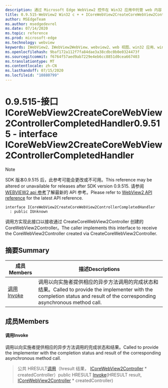 ```yaml
---
description: 通过 Microsoft Edge WebView2 控件在 Win32 应用中托管 web 内容
title: 0.9.515-WebView2 Win32 c + + ICoreWebView2CreateCoreWebView2ControllerCompletedHandler
author: MSEdgeTeam
ms.author: msedgedevrel
ms.date: 07/14/2020
ms.topic: reference
ms.prod: microsoft-edge
ms.technology: webview
keywords: IWebView2、IWebView2WebView、webview2、web 视图、win32 应用、win32、edge、ICoreWebView2、ICoreWebView2Controller、浏览器控件、边缘 html
ms.openlocfilehash: 9baf172a112f7fa84dae3a38cdbc0b0e0324473f
ms.sourcegitcommit: f6764f57aed9ab7229e4eb6cc8851d0cea667403
ms.translationtype: MT
ms.contentlocale: zh-CN
ms.lasthandoff: 07/15/2020
ms.locfileid: "10880799"
---
```

# <span data-ttu-id="f810e-104">0.9.515-接口 ICoreWebView2CreateCoreWebView2ControllerCompletedHandler</span><span class="sxs-lookup"><span data-stu-id="f810e-104">0.9.515 - interface ICoreWebView2CreateCoreWebView2ControllerCompletedHandler</span></span> 

> [!NOTE]
> <span data-ttu-id="f810e-105">SDK 版本0.9.515 后，此参考可能会更改或不可用。</span><span class="sxs-lookup"><span data-stu-id="f810e-105">This reference may be altered or unavailable for releases after SDK version 0.9.515.</span></span> <span data-ttu-id="f810e-106">请参阅[WEBVIEW2 api 参考](../../../webview2-api-reference.md)了解最新的 API 参考。</span><span class="sxs-lookup"><span data-stu-id="f810e-106">Please refer to [WebView2 API reference](../../../webview2-api-reference.md) for the latest API reference.</span></span>

```
interface ICoreWebView2CreateCoreWebView2ControllerCompletedHandler
  : public IUnknown
```

<span data-ttu-id="f810e-107">调用方实现此接口以接收通过 CreateCoreWebView2Controller 创建的 CoreWebView2Controller。</span><span class="sxs-lookup"><span data-stu-id="f810e-107">The caller implements this interface to receive the CoreWebView2Controller created via CreateCoreWebView2Controller.</span></span>

## <span data-ttu-id="f810e-108">摘要</span><span class="sxs-lookup"><span data-stu-id="f810e-108">Summary</span></span>

 <span data-ttu-id="f810e-109">成员</span><span class="sxs-lookup"><span data-stu-id="f810e-109">Members</span></span>                        | <span data-ttu-id="f810e-110">描述</span><span class="sxs-lookup"><span data-stu-id="f810e-110">Descriptions</span></span>
--------------------------------|---------------------------------------------
[<span data-ttu-id="f810e-111">调用</span><span class="sxs-lookup"><span data-stu-id="f810e-111">Invoke</span></span>](#invoke) | <span data-ttu-id="f810e-112">调用以向实施者提供相应的异步方法调用的完成状态和结果。</span><span class="sxs-lookup"><span data-stu-id="f810e-112">Called to provide the implementer with the completion status and result of the corresponding asynchronous method call.</span></span>

## <span data-ttu-id="f810e-113">成员</span><span class="sxs-lookup"><span data-stu-id="f810e-113">Members</span></span>

#### <span data-ttu-id="f810e-114">调用</span><span class="sxs-lookup"><span data-stu-id="f810e-114">Invoke</span></span> 

<span data-ttu-id="f810e-115">调用以向实施者提供相应的异步方法调用的完成状态和结果。</span><span class="sxs-lookup"><span data-stu-id="f810e-115">Called to provide the implementer with the completion status and result of the corresponding asynchronous method call.</span></span>

> <span data-ttu-id="f810e-116">公共 HRESULT[调用](#invoke)（hresult 结果， [ICoreWebView2Controller](icorewebview2controller.md) \* createdController）</span><span class="sxs-lookup"><span data-stu-id="f810e-116">public HRESULT [Invoke](#invoke)(HRESULT result, [ICoreWebView2Controller](icorewebview2controller.md) \* createdController)</span></span>

